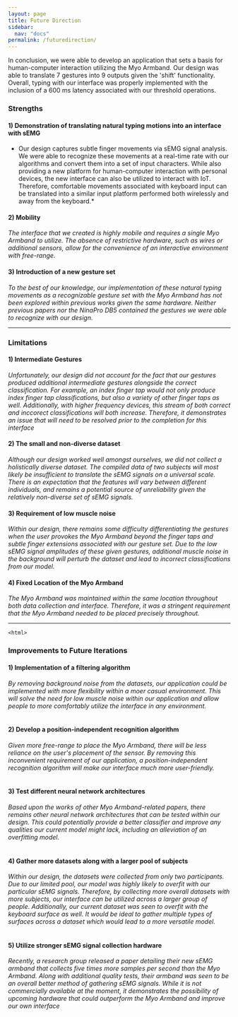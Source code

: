 ```yaml
---
layout: page
title: Future Direction
sidebar:
  nav: "docs"
permalink: /futuredirection/
---
```

In conclusion, we were able to develop an application that sets a basis for human-computer interaction utilizing the Myo Armband. Our design was able to translate 7 gestures into 9 outputs given the 'shift' functionality. Overall, typing with our interface was properly implemented with the inclusion of a 600 ms latency associated with our threshold operations.
### Strengths
#### 1) Demonstration of translating natural typing motions into an interface with sEMG
* Our design captures subtle finger movements via sEMG signal analysis. We were able to recognize these movements at a real-time rate with our algorithms and convert them into a set of input characters. While also providing a new platform for human-computer interaction with personal devices, the new interface can also be utilized to interact with IoT. Therefore, comfortable movements associated with keyboard input can be translated into a similar input platform performed both wirelessly and away from the keyboard.* 


#### 2) Mobility
*The interface that we created is highly mobile and requires a single Myo Armband to utilize. The absence of restrictive hardware, such as wires or additional sensors, allow for the convenience of an interactive environment with free-range.*


#### 3) Introduction of a new gesture set
*To the best of our knowledge, our implementation of these natural typing movements as a recognizable gesture set with the Myo Armband has not been explored within previous works given the same hardware. Neither previous papers nor the NinaPro DB5 contained the gestures we were able to recognize with our design.*
      
* * *
      
### Limitations
#### 1) Intermediate Gestures
*Unfortunately, our design did not account for the fact that our gestures produced additional intermediate gestures alongside the correct classification. For example, an index finger tap would not only produce index finger tap classifications, but also a variety of other finger taps as well. Additionally, with higher frequency devices, this stream of both correct and inccorect classifications will both increase. Therefore, it demonstrates an issue that will need to be resolved prior to the completion for this interface*
#### 2) The small and non-diverse dataset
*Although our design worked well amongst ourselves, we did not collect a holistically diverse dataset. The compiled data of two subjects will most likely be insufficient to translate the sEMG signals on a universal scale. There is an expectation that the features will vary between different individuals, and remains a potential source of unreliability given the relatively non-diverse set of sEMG signals.*
#### 3) Requirement of low muscle noise
*Within our design, there remains some difficulty differentiating the gestures when the user provokes the Myo Armband beyond the finger taps and subtle finger extensions associated with our gesture set. Due to the low sEMG signal amplitudes of these given gestures, additional muscle noise in the background will perturb the dataset and lead to incorrect classifications from our model.*
#### 4) Fixed Location of the Myo Armband
*The Myo Armband was maintained within the same location throughout both data collection and interface. Therefore, it was a stringent requirement that the Myo Armband needed to be placed precisely throughout.*
    
* * *
    <html>
  <body>
    <h3>Improvements to Future Iterations</h3>
    <p>
    <h4>1) Implementation of a filtering algorithm</h4>
    <i>By removing background noise from the datasets, our application could be implemented with more flexibility within a moer casual environment. This will solve the need for low muscle noise within our application and allow people to more comfortably utilize the interface in any environment.<br><br></i>
    <h4>2) Develop a position-independent recognition algorithm</h4>
    <i>Given more free-range to place the Myo Armband, there will be less reliance on the user's placement of the sensor. By removing this inconvenient requirement of our application, a position-independent recognition algorithm will make our interface much more user-friendly.<br><br></i>
    <h4>3) Test different neural network architectures</h4>
    <i>Based upon the works of other Myo Armband-related papers, there remains other neural network architectures that can be tested within our design. This could potentially provide a better classifier and improve any qualities our current model might lack, including an alleviation of an overfitting model.<br><br></i>
    <h4>4) Gather more datasets along with a larger pool of subjects</h4>
    <i>Within our design, the datasets were collected from only two participants. Due to our limited pool, our model was highly likely to overfit with our particular sEMG signals. Therefore, by collecting more overall datasets with more subjects, our interface can be utilized across a larger group of people. Additionally, our current dataset was seen to overfit with the keyboard surface as well. It would be ideal to gather multiple types of surfaces across a dataset which would lead to a more versatile model.<br><br></i>
    <h4>5) Utilize stronger sEMG signal collection hardware</h4>
    <i>Recently, a research group released a paper detailing their new sEMG armband that collects five times more samples per second than the Myo Armband. Along with additional quality tests, their armband was seen to be an overall better method of gathering sEMG signals. While it is not commercially available at the moment, it demonstrates the possibility of upcoming hardware that could outperform the Myo Armband and improve our own interface<br><br></i>
  </p>
  </body></html>
